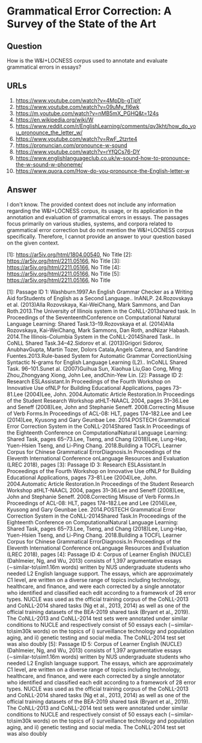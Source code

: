 # Grammatical Error Correction: A Survey of the State of the Art

## Question

How is the W&I+LOCNESS corpus used to annotate and evaluate grammatical errors in essays?

## URLs

1. https://www.youtube.com/watch?v=4MpDb-gTipY
2. https://www.youtube.com/watch?v=09uMy_fI6wk
3. https://m.youtube.com/watch?v=nMB5mX_PGHQ&t=124s
4. https://en.wikipedia.org/wiki/W
5. https://www.reddit.com/r/EnglishLearning/comments/qv3kht/how_do_you_pronounce_the_letter_w/
6. https://www.youtube.com/watch?v=RwF_2tzrte4
7. https://pronuncian.com/pronounce-w-sound
8. https://www.youtube.com/watch?v=rYfQCs76-DY
9. https://www.englishlanguageclub.co.uk/w-sound-how-to-pronounce-the-w-sound-w-phoneme/
10. https://www.quora.com/How-do-you-pronounce-the-English-letter-w

## Answer

I don't know. The provided context does not include any information regarding the W&I+LOCNESS corpus, its usage, or its application in the annotation and evaluation of grammatical errors in essays. The passages focus primarily on various studies, systems, and corpora related to grammatical error correction but do not mention the W&I+LOCNESS corpus specifically. Therefore, I cannot provide an answer to your question based on the given context.

[1]: https://ar5iv.org/html/1804.00540, No Title
[2]: https://ar5iv.org/html/2211.05166, No Title
[3]: https://ar5iv.org/html/2211.05166, No Title
[4]: https://ar5iv.org/html/2211.05166, No Title
[5]: https://ar5iv.org/html/2211.05166, No Title

[1]: Passage ID 1: Washburn.1997.An English Grammar Checker as a Writing Aid forStudents of English as a Second Language.. InANLP. 24.Rozovskaya et al. (2013)Alla Rozovskaya, Kai-WeiChang, Mark Sammons, and Dan Roth.2013.The University of Illinois system in the CoNLL-2013shared task. In Proceedings of the SeventeenthConference on Computational Natural Language Learning: Shared Task.13–19.Rozovskaya et al. (2014)Alla Rozovskaya, Kai-WeiChang, Mark Sammons, Dan Roth, andNizar Habash. 2014.The Illinois-Columbia System in the CoNLL-2014Shared Task.. In CoNLL Shared Task.34–42.Sidorov et al. (2013)Grigori Sidorov, AnubhavGupta, Martin Tozer, Dolors Catala,Angels Catena, and Sandrine Fuentes.2013.Rule-based System for Automatic Grammar CorrectionUsing Syntactic N-grams for English Language Learning (L2).. InCoNLL Shared Task. 96–101.Sunet al. (2007)Guihua Sun, Xiaohua Liu,Gao Cong, Ming Zhou,Zhongyang Xiong, John Lee, andChin-Yew Lin.
[2]: Passage ID 2: Research ESLAssistant.In Proceedings of the Fourth Workshop on Innovative Use ofNLP for Building Educational Applications, pages 73–81.Lee (2004)Lee, John. 2004.Automatic Article Restoration.In Proceedings of the Student Research Workshop atHLT-NAACL 2004, pages 31–36.Lee and Seneff (2008)Lee, John and Stephanie Seneff. 2008.Correcting Misuse of Verb Forms.In Proceedings of ACL-08: HLT, pages 174–182.Lee and Lee (2014)Lee, Kyusong and Gary Geunbae Lee. 2014.POSTECH Grammatical Error Correction System in the CoNLL-2014Shared Task.In Proceedings of the Eighteenth Conference on ComputationalNatural Language Learning: Shared Task, pages 65–73.Lee, Tseng, and Chang (2018)Lee, Lung-Hao, Yuen-Hsien Tseng, and Li-Ping Chang. 2018.Building a TOCFL Learner Corpus for Chinese Grammatical ErrorDiagnosis.In Proceedings of the Eleventh International Conference onLanguage Resources and Evaluation (LREC 2018), pages
[3]: Passage ID 3: Research ESLAssistant.In Proceedings of the Fourth Workshop on Innovative Use ofNLP for Building Educational Applications, pages 73–81.Lee (2004)Lee, John. 2004.Automatic Article Restoration.In Proceedings of the Student Research Workshop atHLT-NAACL 2004, pages 31–36.Lee and Seneff (2008)Lee, John and Stephanie Seneff. 2008.Correcting Misuse of Verb Forms.In Proceedings of ACL-08: HLT, pages 174–182.Lee and Lee (2014)Lee, Kyusong and Gary Geunbae Lee. 2014.POSTECH Grammatical Error Correction System in the CoNLL-2014Shared Task.In Proceedings of the Eighteenth Conference on ComputationalNatural Language Learning: Shared Task, pages 65–73.Lee, Tseng, and Chang (2018)Lee, Lung-Hao, Yuen-Hsien Tseng, and Li-Ping Chang. 2018.Building a TOCFL Learner Corpus for Chinese Grammatical ErrorDiagnosis.In Proceedings of the Eleventh International Conference onLanguage Resources and Evaluation (LREC 2018), pages
[4]: Passage ID 4: Corpus of Learner English (NUCLE) (Dahlmeier, Ng, and Wu, 2013) consists of 1,397 argumentative essays (∼similar-to\sim1.16m words) written by NUS undergraduate students who needed L2 English language support. The essays, which are approximately C1 level, are written on a diverse range of topics including technology, healthcare, and finance, and were each corrected by a single annotator who identified and classified each edit according to a framework of 28 error types. NUCLE was used as the official training corpus of the CoNLL-2013 and CoNLL-2014 shared tasks (Ng et al., 2013, 2014) as well as one of the official training datasets of the BEA-2019 shared task (Bryant et al., 2019). The CoNLL-2013 and CoNLL-2014 test sets were annotated under similar conditions to NUCLE and respectively consist of 50 essays each (∼similar-to\sim30k words) on the topics of i) surveillance technology and population aging, and ii) genetic testing and social media. The CoNLL-2014 test set was also doubly
[5]: Passage ID 5: Corpus of Learner English (NUCLE) (Dahlmeier, Ng, and Wu, 2013) consists of 1,397 argumentative essays (∼similar-to\sim1.16m words) written by NUS undergraduate students who needed L2 English language support. The essays, which are approximately C1 level, are written on a diverse range of topics including technology, healthcare, and finance, and were each corrected by a single annotator who identified and classified each edit according to a framework of 28 error types. NUCLE was used as the official training corpus of the CoNLL-2013 and CoNLL-2014 shared tasks (Ng et al., 2013, 2014) as well as one of the official training datasets of the BEA-2019 shared task (Bryant et al., 2019). The CoNLL-2013 and CoNLL-2014 test sets were annotated under similar conditions to NUCLE and respectively consist of 50 essays each (∼similar-to\sim30k words) on the topics of i) surveillance technology and population aging, and ii) genetic testing and social media. The CoNLL-2014 test set was also doubly